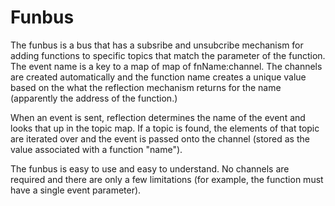 # Funbus

The funbus is a bus that has a subsribe and unsubcribe mechanism for adding functions to specific topics that match the parameter of the function. The event name is a key to a map of map of fnName:channel. The channels are created automatically and the function name creates a unique value based on the what the reflection mechanism returns for the name (apparently the  address of the function.)

When an event is sent, reflection determines the name of the event and looks that up in the topic map. If a topic is found, the elements of that topic are iterated over and the event is passed onto the channel (stored as the value associated with a function "name").

The funbus is easy to use and easy to understand. No channels are required and there are only a few limitations (for example, the function must have a single event parameter).

